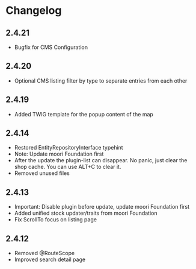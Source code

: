 # Changelog

## 2.4.21

* Bugfix for CMS Configuration

## 2.4.20

* Optional CMS listing filter by type to separate entries from each other

## 2.4.19

* Added TWIG template for the popup content of the map

## 2.4.14

* Restored EntityRepositoryInterface typehint
* Note: Update moori Foundation first
* After the update the plugin-list can disappear. No panic, just clear the shop cache. You can use ALT+C to clear it.
* Removed unused files

## 2.4.13

* Important: Disable plugin before update, update moori Foundation first
* Added unified stock updater/traits from moori Foundation
* Fix ScrollTo focus on listing page

## 2.4.12

* Removed @RouteScope
* Improved search detail page
